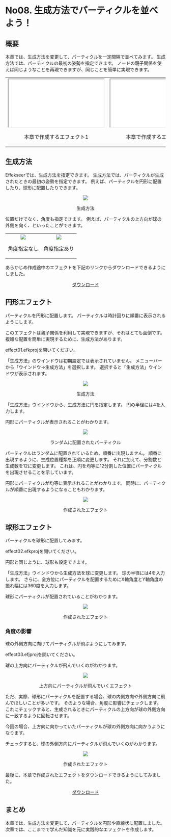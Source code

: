 ﻿# No08. 生成方法でパーティクルを並べよう！

<div class="main">

## 概要

本章では、生成方法を変更して、パーティクルを一定間隔で並べてみます。
生成方法では、パーティクルの最初の姿勢を指定できます。
ノードの親子関係を使えば同じようなことを再現できますが、同じことを簡単に実現できます。

<div align="center">
<table>
<tr>

<td>
<div align="center">
<iframe src='../../Sample/viewer.html#08_02_Sample/effect1.efk'></iframe>
<p>本章で作成するエフェクト1</p>
</div>
</td>

<td>
<div align="center">
<iframe src='../../Sample/viewer.html#08_02_Sample/effect2.efk'></iframe>
<p>本章で作成するエフェクト2</p>
</div>
</td>

<td>
<div align="center">
<iframe src='../../Sample/viewer.html#08_02_Sample/effect3.efk'></iframe>
<p>本章で作成するエフェクト3</p>
</div>
</td>

</tr>
</table>
</div>

## 生成方法

Effekseerでは、生成方法を指定できます。
生成方法では、パーティクルが生成されたときの最初の姿勢を指定できます。
例えば、パーティクルを円形に配置したり、球形に配置したりできます。

<div align="center">
<img src="../../img/Tutorial/08_spawn_method.png">
<p>生成方法</p>
</div>

位置だけでなく、角度も指定できます。
例えば、パーティクルの上方向が球の外側を向く、といったことができます。

<div align="center">
<table>
<tr>

<td>
<div align="center">
<img src="../../img/Tutorial/08_affect_no_angle.png">
<p>角度指定なし</p>
</div>
</td>

<td>
<div align="center">
<img src="../../img/Tutorial/08_affect_angle.png">
<p>角度指定あり</p>
</div>
</td>

</tr>
</table>
</div>

<p>あらかじめ作成途中のエフェクトを下記のリンクからダウンロードできるようにしました。</p>
<div align="center">
<p><a href = "../../Sample/08_01_Sample.zip">ダウンロード</a></p>
</div>

## 円形エフェクト

パーティクルを円形に配置します。
パーティクルは時計回りに順番に表示されるようにします。

このエフェクトは親子関係を利用して実現できますが、それはとても面倒です。
複雑な配置を簡単に実現するために、生成方法があります。

effect01.efkprojを開いてください。

「生成方法」のウインドウは初期設定では表示されていません。
メニューバーから「ウインドウ->生成方法」を選択します。
選択すると「生成方法」ウインドウが表示されます。

<div align="center">
<img src="../../img/Tutorial/08_spawn_ja.png">
<p>生成方法</p>
</div>

「生成方法」ウインドウから、生成方法に円を指定します。
円の半径には4を入力します。

円形にパーティクルが表示されることがわかります。

<div align="center">
<img src="../../img/Tutorial/08_effect1_random.gif">
<p>ランダムに配置されたパーティクル</p>
</div>

パーティクルはランダムに配置されているため、順番に出現しません。
順番に出現するように、生成位置種類を正順に変更します。
それに加えて、分割数と生成数を12に変更します。
これは、円を均等に12分割した位置にパーティクルを出現させることを示しています。

円形にパーティクルが均等に表示されることがわかります。
同時に、パーティクルが順番に出現するようになることもわかります。

<div align="center">
<img src="../../img/Tutorial/08_effect1.gif">
<p>作成されたエフェクト</p>
</div>

## 球形エフェクト

パーティクルを球形に配置してみます。

effect02.efkprojを開いてください。

円形と同じように、球形も設定できます。

「生成方法」ウインドウから生成方法を球に変更します。
球の半径には4を入力します。
さらに、全方位にパーティクルを配置するためにX軸角度とY軸角度の振れ幅には360度を入力します。

球形にパーティクルが配置されていることがわかります。

<div align="center">
<img src="../../img/Tutorial/08_effect2.gif">
<p>作成されたエフェクト</p>
</div>

### 角度の影響

球の外側方向に向けてパーティクルが飛ぶようにしてみます。

effect03.efjprojを開いてください。

球の上方向にパーティクルが飛んでいくのがわかります。

<div align="center">
<img src="../../img/Tutorial/08_effect3_start.gif">
<p>上方向にパーティクルが飛んでいくエフェクト</p>
</div>

ただ、実際、球形にパーティクルを配置する場合、球の内側方向や外側方向に飛んでほしいことが多いです。
そのような場合、角度に影響にチェックします。
これにチェックすると、生成されるときにパーティクルの上方向が球の外側方向に一致するように回転させます。

今回の場合、上方向に向かっていたパーティクルが球の外側方向に向かうようになります。

チェックすると、球の外側方向にパーティクルが飛んでいくのがわかります。

<div align="center">
<img src="../../img/Tutorial/08_effect3.gif">
<p>作成されたエフェクト</p>
</div>

最後に、本章で作成されたエフェクトをダウンロードできるようにしてみました。

<div align="center">
<a href = "../../Sample/08_02_Sample.zip">ダウンロード</a>
</div>

## まとめ

本章では、生成方法を変更して、パーティクルを円形や直線状に配置しました。
次章では、ここまでで学んだ知識を元に実践的なエフェクトを作成します。

</div>
